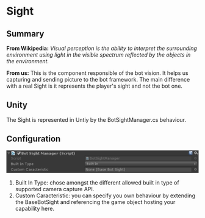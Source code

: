 Sight
=====

## Summary
**From Wikipedia:** *Visual perception is the ability to interpret the surrounding environment using light in the visible spectrum reflected by the objects in the environment.*

**From us:** This is the component responsible of the bot vision. It helps us capturing and sending picture to the bot framework. The main difference with a real Sight is it represents the player's sight and not the bot one.

## Unity
The Sight is represented in Untiy by the BotSightManager.cs behaviour.

## Configuration
![Configuration](Pictures/Sight.png)

1. Built In Type: chose amongst the different allowed built in type of supported camera capture API.
2. Custom Caracteristic: you can specify you own behaviour by extending the BaseBotSight and referencing the game object hosting your capability here.